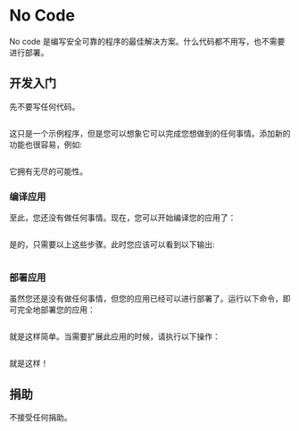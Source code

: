 # No Code

No code 是编写安全可靠的程序的最佳解决方案。什么代码都不用写，也不需要进行部署。

## 开发入门

先不要写任何代码。

```

```

这只是一个示例程序，但是您可以想象它可以完成您想做到的任何事情。添加新的功能也很容易，例如:

```

```

它拥有无尽的可能性。

### 编译应用

至此，您还没有做任何事情。现在，您可以开始编译您的应用了：

```

```

是的，只需要以上这些步骤。此时您应该可以看到以下输出:

```

```

### 部署应用

虽然您还是没有做任何事情，但您的应用已经可以进行部署了。运行以下命令，即可完全地部署您的应用：

```

```

就是这样简单。当需要扩展此应用的时候，请执行以下操作：

```

```

就是这样！

## 捐助

不接受任何捐助。
